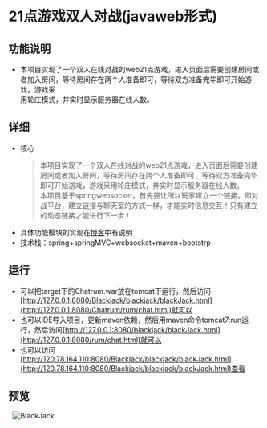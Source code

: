 #  21点游戏双人对战(javaweb形式)
## 功能说明
 * 本项目实现了一个双人在线对战的web21点游戏，进入页面后需要创建房间或者加入房间，等待房间存在两个人准备即可，等待双方准备完毕即可开始游戏，游戏采</br>
 用轮庄模式，并实时显示服务器在线人数。
## 详细
 * 核心
    > 本项目实现了一个双人在线对战的web21点游戏，进入页面后需要创建房间或者加入房间，等待房间存在两个人准备即可，等待双方准备完毕即可开始游戏，游戏采用轮庄模式，并实时显示服务器在线人数。</br>
    > 本项目基于springwebsocket，首先要让所以玩家建立一个链接，即对战平台，建立链接与聊天室的方式一样，才能实时信息交互！只有建立的动态链接才能进行下一步！
 * 具体功能模块的实现在[博客](http://blog.csdn.net/qq_35442958/article/details/79188998 "CSDN博客")中有说明
 * 技术栈：spring+springMVC+websocket+maven+bootstrp
## 运行
 * 可以把target下的Chatrum.war放在tomcat下运行，然后访问[http://127.0.0.1:8080/Blackjack/blackjack/blackJack.html](http://127.0.0.1:8080/Chatrum/rum/chat.html)就可以
 * 也可以IDE导入项目，更新maven依赖，然后用maven命令tomcat7:run运行，然后访问[http://127.0.0.1:8080/blackjack/blackJack.html](http://127.0.0.1:8080/rum/chat.html)就可以
 * 也可以访问[http://120.78.164.110:8080/Blackjack/blackjack/blackJack.html](http://120.78.164.110:8080/Blackjack/blackjack/blackJack.html)查看
 ## 预览
   ![BlackJack](http://img.blog.csdn.net/20180128203624896?watermark/2/text/aHR0cDovL2Jsb2cuY3Nkbi5uZXQvcXFfMzU0NDI5NTg=/font/5a6L5L2T/fontsize/400/fill/I0JBQkFCMA==/dissolve/70/gravity/SouthEast "初始化界面")  
  

